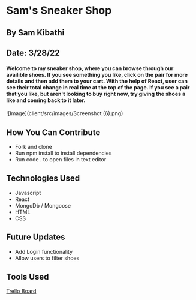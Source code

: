 # Sam's Sneaker Shop
## By Sam Kibathi
## Date: 3/28/22

#### Welcome to my sneaker shop, where you can browse through our availible shoes. If you see something you like, click on the pair for more details and then add them to your cart. With the help of React, user can see their total change in real time at the top of the page. If you see a pair that you like, but aren't looking to buy right now, try giving the shoes a like and coming back to it later.

![Image](client/src/images/Screenshot (6).png)

## How You Can Contribute
* Fork and clone
* Run npm install to install dependencies
* Run code . to open files in text editor

## Technologies Used
* Javascript
*   React
*   MongoDb / Mongoose
*  HTML
*  CSS

## Future Updates
* Add Login functionality
* Allow users to filter shoes

## Tools Used
[Trello Board](https://trello.com/b/N4HJzcGB/sams-sneaker-shop)

